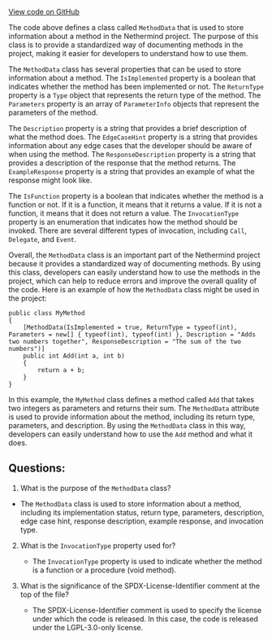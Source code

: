 [View code on GitHub](https://github.com/nethermindeth/nethermind/Nethermind.GitBook/MethodData.cs)

The code above defines a class called `MethodData` that is used to store information about a method in the Nethermind project. The purpose of this class is to provide a standardized way of documenting methods in the project, making it easier for developers to understand how to use them.

The `MethodData` class has several properties that can be used to store information about a method. The `IsImplemented` property is a boolean that indicates whether the method has been implemented or not. The `ReturnType` property is a `Type` object that represents the return type of the method. The `Parameters` property is an array of `ParameterInfo` objects that represent the parameters of the method.

The `Description` property is a string that provides a brief description of what the method does. The `EdgeCaseHint` property is a string that provides information about any edge cases that the developer should be aware of when using the method. The `ResponseDescription` property is a string that provides a description of the response that the method returns. The `ExampleResponse` property is a string that provides an example of what the response might look like.

The `IsFunction` property is a boolean that indicates whether the method is a function or not. If it is a function, it means that it returns a value. If it is not a function, it means that it does not return a value. The `InvocationType` property is an enumeration that indicates how the method should be invoked. There are several different types of invocation, including `Call`, `Delegate`, and `Event`.

Overall, the `MethodData` class is an important part of the Nethermind project because it provides a standardized way of documenting methods. By using this class, developers can easily understand how to use the methods in the project, which can help to reduce errors and improve the overall quality of the code. Here is an example of how the `MethodData` class might be used in the project:

```
public class MyMethod
{
    [MethodData(IsImplemented = true, ReturnType = typeof(int), Parameters = new[] { typeof(int), typeof(int) }, Description = "Adds two numbers together", ResponseDescription = "The sum of the two numbers")]
    public int Add(int a, int b)
    {
        return a + b;
    }
}
```

In this example, the `MyMethod` class defines a method called `Add` that takes two integers as parameters and returns their sum. The `MethodData` attribute is used to provide information about the method, including its return type, parameters, and description. By using the `MethodData` class in this way, developers can easily understand how to use the `Add` method and what it does.
## Questions: 
 1. What is the purpose of the `MethodData` class?
   - The `MethodData` class is used to store information about a method, including its implementation status, return type, parameters, description, edge case hint, response description, example response, and invocation type.

2. What is the `InvocationType` property used for?
   - The `InvocationType` property is used to indicate whether the method is a function or a procedure (void method).

3. What is the significance of the SPDX-License-Identifier comment at the top of the file?
   - The SPDX-License-Identifier comment is used to specify the license under which the code is released. In this case, the code is released under the LGPL-3.0-only license.
